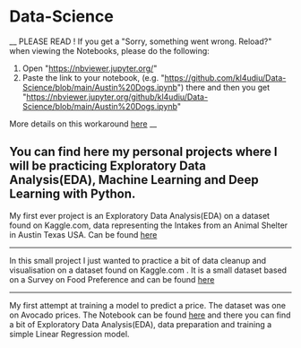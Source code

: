 # Data-Science
__ PLEASE READ ! If you get a "Sorry, something went wrong. Reload?" when viewing the Notebooks, please do the following:
1. Open "https://nbviewer.jupyter.org/"
2. Paste the link to your notebook, (e.g. "https://github.com/kl4udiu/Data-Science/blob/main/Austin%20Dogs.ipynb") there and then you get "https://nbviewer.jupyter.org/github/kl4udiu/Data-Science/blob/main/Austin%20Dogs.ipynb"

More details on this workaround [here](https://github.com/iurisegtovich/PyTherm-applied-thermodynamics/issues/11) __

## You can find here my personal projects where I will be practicing Exploratory Data Analysis(EDA), Machine Learning and Deep Learning with Python.

My first ever project is an Exploratory Data Analysis(EDA) on a dataset found on Kaggle.com, data representing the Intakes from an Animal Shelter in Austin Texas USA. Can be found [here](https://github.com/kl4udiu/Data-Science/blob/main/Austin%20Dogs.ipynb)
___
In this small project I just wanted to practice a bit of data cleanup and visualisation on a dataset found on Kaggle.com . It is a small dataset based on a Survey on Food Preference and can be found [here](https://github.com/kl4udiu/Data-Science/blob/main/Food%20Preference%20Survey.ipynb)
___
My first attempt at training a model to predict a price. The dataset was one on Avocado prices. The Notebook can be found [here](https://github.com/kl4udiu/Data-Science/blob/main/Avocado%20Price%20Prediction.ipynb) and there you can find a bit of Exploratory Data Analysis(EDA), data preparation and training a simple Linear Regression model. 
